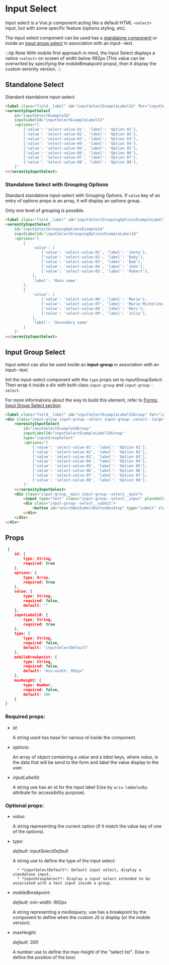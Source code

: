 # Input Select

Input select is a Vue.js component acting like a default HTML `<select>` input, but with some specific feature (options styling, etc).

The input select component can be used has a [standalone component](#standalone-select) or inside an [input group select](#input-group-select) in association with an input--text.

:::tip Note
With mobile first approach in mind, the Input Select displays a native `<select>` on screen of width below 992px (This value can be overwrited by specifying the mobileBreakpoint props), then It display the custom serenity version.
:::

## Standalone Select

Standard standalone input-select.

<div class="sd-example">
    <Example-InputSelect></Example-InputSelect>
</div>

```html
<label class="field__label" id="inputSelectExampleLabelId" for="inputSelectExampleId">Default Input Select:</label>
<serenityInputSelect
    id="inputSelectExampleId"
    inputLabelId="inputSelectExampleLabelId"
    :options="[
        {'value': 'select-value-01', 'label': 'Option 01'},
        {'value': 'select-value-02', 'label': 'Option 02'},
        {'value': 'select-value-03', 'label': 'Option 03'},
        {'value': 'select-value-04', 'label': 'Option 04'},
        {'value': 'select-value-05', 'label': 'Option 05'},
        {'value': 'select-value-06', 'label': 'Option 06'},
        {'value': 'select-value-07', 'label': 'Option 07'},
        {'value': 'select-value-08', 'label': 'Option 08'},
    ]"
></serenityInputSelect>
```

### Standalone Select with Grouping Options

Standard standalone input-select with Grouping Options. If `value` key of an entry of options props is an array, it will display an options group.

Only one level of grouping is possible.

<div class="sd-example">
    <Example-InputSelectGroupingOptions></Example-InputSelectGroupingOptions>
</div>

```html
<label class="field__label" id="inputSelectGroupingOptionsExampleLabelId" for="inputSelectGroupingOptionsExampleId">Default Input Select:</label>
<serenityInputSelect
    id="inputSelectGroupingOptionsExampleId"
    inputLabelId="inputSelectGroupingOptionsExampleLabelId"
    :options="[
        {
            'value': [
                {'value': 'select-value-01', 'label': 'Jenny'},
                {'value': 'select-value-02', 'label': 'Boby'},
                {'value': 'select-value-03', 'label': 'Bob'},
                {'value': 'select-value-04', 'label': 'John'},
                {'value': 'select-value-05', 'label': 'Robert'},
            ],
            'label': 'Main name'
        },
        {
            'value': [
                {'value': 'select-value-06', 'label': 'Marie'},
                {'value': 'select-value-07', 'label': 'Marie Micheline'},
                {'value': 'select-value-08', 'label': 'Marc'},
                {'value': 'select-value-09', 'label': 'Julie'},
            ],
            'label': 'Secondary name'
        }
    ]"
></serenityInputSelect>
```

## Input Group Select

Input select can also be used inside an **input-group** in association with an input--text.

Init the input-select component with the `type` props set to *inputGroupSelect*. Then wrap it inside a div with both class `input-group` and `input-group--select`.

For more informations about the way to build this element, refer to [Forms: Input Group Select section](../css/components/forms.md#input-group-select).

<div class="sd-example">
    <Example-InputSelectGroup></Example-InputSelectGroup>
</div>

```html
<label class="field__label" id="inputSelectExampleLabelIdGroup" for="inputSelectExampleIdGroup">Group Input Select:</label>
<div class="input-group input-group--select input-group--select--large">
    <serenityInputSelect
        id="inputSelectExampleIdGroup"
        inputLabelId="inputSelectExampleLabelIdGroup"
        type="inputGroupSelect"
        :options="[
            {'value': 'select-value-01', 'label': 'Option 01'},
            {'value': 'select-value-02', 'label': 'Option 02'},
            {'value': 'select-value-03', 'label': 'Option 03'},
            {'value': 'select-value-04', 'label': 'Option 04'},
            {'value': 'select-value-05', 'label': 'Option 05'},
            {'value': 'select-value-06', 'label': 'Option 06'},
            {'value': 'select-value-07', 'label': 'Option 07'},
            {'value': 'select-value-08', 'label': 'Option 08'},
        ]"
    ></serenityInputSelect>
    <div class="input-group__main input-group--select__main">
        <input type="text" class="input-group--select__input" placeholder="Enter a city, a postal code..." />
        <div class="input-group--select__submit">
            <button id="searchBoxSubmitButtonDesktop" type="submit" class="button button--primary">Search</button>
        </div>
    </div>
</div>
```

## Props

```json
 {
    id: {
        type: String,
        required: true
    },
    options: {
        type: Array,
        required: true
    },
    value: {
        type: String,
        required: false,
        default: ""
    },
    inputLabelId: {
        type: String,
        required: true
    },
    type: {
        type: String,
        required: false,
        default: "inputSelectDefault"
    },
    mobileBreakpoint: {
        type: String,
        required: false,
        default: "min-width: 992px"
    },
    maxHeight: {
        type: Number,
        required: false,
        default: 300
    }
}
```

### Required props:

* *id*:

    A string used has base for various id inside the component.

* *options*:

    An array of object containing a *value* and a *label* keys, where *value*, is the data that will be send to the form and *label* the value display to the user.

* *inputLabelId*:

    A string use has an id for the input label (Use by `aria-labbeledby` attribute for accessibility purpose).

### Optional props:

* *value*:

    A string representing the current option (if it match the value key of one of the options).

* *type*:

    *default: inputSelectDefault*

    A string use to define the type of the input select:

        * *inputSelectDefault*: Default input select, display a standalone input.
        * *inputGroupSelect*: Display a input select intended to be associated with a text input inside a group.

* *mobileBreakpoint*:

    *default: min-width: 992px*

    A string representing a *mediaquery*, use has a breakpoint by the component to define when the custom JS is display (or the mobile version).

* *maxHeight*:

    *default: 300*

    A number use to define the max-height of the "select list". (Use to define the position of the box)
